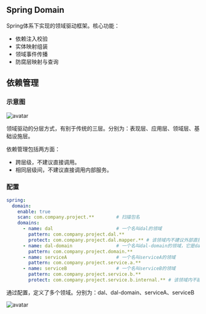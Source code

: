 ## Spring Domain

Spring体系下实现的领域驱动框架。核心功能：

- 依赖注入校验
- 实体映射组装
- 领域事件传播
- 防腐层映射与查询

## 依赖管理

### 示意图

![avatar](https://gitee.com/digital-engine/spring-domain/raw/master/static/img/layer.png)

领域驱动的分层方式，有别于传统的三层。分别为：表现层、应用层、领域层、基础设施层。

依赖管理包括两方面：

- 跨层级，不建议直接调用。
- 相同层级间，不建议直接调用内部服务。

### 配置

```yaml
spring:
  domain:
    enable: true
    scan: com.company.project.**        # 扫描包名
    domains:
      - name: dal                       # 一个名叫dal的领域
        pattern: com.company.project.dal.**
        protect: com.company.project.dal.mapper.** # 该领域内不建议外部直接调用的服务
      - name: dal-domain                # 一个名叫dal-domain的领域，它是dal的子域
        pattern: com.company.project.domain.**
      - name: serviceA                  # 一个名叫serviceA的领域
        pattern: com.company.project.service.a.**
      - name: serviceB                  # 一个名叫serviceB的领域
        pattern: com.company.project.service.b.**
        protect: com.company.project.service.b.internal.** # 该领域内不建议外部直接调用的服务
```

通过配置，定义了多个领域。分别为：dal、dal-domain、serviceA、serviceB

![avatar](https://gitee.com/digital-engine/spring-domain/raw/master/static/img/divide.png)



